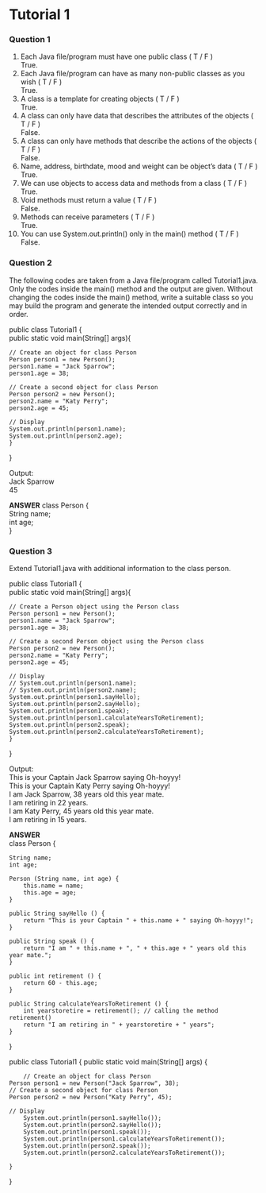 # Tutorial 1 
### Question 1
1. Each Java file/program must have one public class ( T / F )\
   True.
2. Each Java file/program can have as many non-public classes as you wish ( T / F )\
   True.
3. A class is a template for creating objects ( T / F )\
   True.
4. A class can only have data that describes the attributes of the objects ( T / F )\
   False.
5. A class can only have methods that describe the actions of the objects ( T / F )\
   False.
6. Name, address, birthdate, mood and weight can be object’s data ( T / F )\
   True.
7. We can use objects to access data and methods from a class ( T / F )\
   True.
8. Void methods must return a value ( T / F )\
    False.
9. Methods can receive parameters ( T / F )\
    True.
10. You can use System.out.println() only in the main() method ( T / F )\
    False.
    
### Question 2
The following codes are taken from a Java file/program called Tutorial1.java.  Only the codes inside the main() method and the output are given. Without changing the codes inside the main() method, write a suitable class so you may build the program and generate the intended output correctly and in order.

public class Tutorial1 {\
	public static void main(String[] args){

	// Create an object for class Person 
	Person person1 = new Person();
	person1.name = "Jack Sparrow";
	person1.age = 38;

	// Create a second object for class Person 
	Person person2 = new Person();
	person2.name = "Katy Perry";
	person2.age = 45;
	
	// Display
	System.out.println(person1.name);
	System.out.println(person2.age);
	}
}

Output:\
Jack Sparrow\
45

**ANSWER**
class Person {\
String name;\
int age;\
}

### Question 3
Extend Tutorial1.java with additional information to the class person.

public class Tutorial1 {\
	public static void main(String[] args){

	// Create a Person object using the Person class
	Person person1 = new Person();
	person1.name = "Jack Sparrow";
	person1.age = 38;

	// Create a second Person object using the Person class
	Person person2 = new Person();
	person2.name = "Katy Perry";
	person2.age = 45;
	
	// Display
	// System.out.println(person1.name);
	// System.out.println(person2.name);
	System.out.println(person1.sayHello);
	System.out.println(person2.sayHello);
	System.out.println(person1.speak);
	System.out.println(person1.calculateYearsToRetirement);
	System.out.println(person2.speak);
	System.out.println(person2.calculateYearsToRetirement);	
	}
}

Output:\
This is your Captain Jack Sparrow saying Oh-hoyyy!\
This is your Captain Katy Perry saying Oh-hoyyy!\
I am Jack Sparrow, 38 years old this year mate.\
I am retiring in 22 years.\
I am Katy Perry, 45 years old this year mate.\
I am retiring in 15 years.

**ANSWER**\
class Person {
    
    String name;
    int age;
    
    Person (String name, int age) {
        this.name = name;
        this.age = age;
    }

    public String sayHello () {
        return "This is your Captain " + this.name + " saying Oh-hoyyy!";
    }
   
    public String speak () {
        return "I am " + this.name + ", " + this.age + " years old this year mate.";
    }
        
    public int retirement () {
        return 60 - this.age;
    }
     
    public String calculateYearsToRetirement () {
        int yearstoretire = retirement(); // calling the method retirement()
        return "I am retiring in " + yearstoretire + " years";
    }
    
}

public class Tutorial1 {
    public static void main(String[] args) {
        
        // Create an object for class Person
	Person person1 = new Person("Jack Sparrow", 38);
	// Create a second object for class Person
	Person person2 = new Person("Katy Perry", 45);
	
	// Display
        System.out.println(person1.sayHello());
        System.out.println(person2.sayHello());
        System.out.println(person1.speak());
        System.out.println(person1.calculateYearsToRetirement());
        System.out.println(person2.speak());
        System.out.println(person2.calculateYearsToRetirement());
        
    }
}
